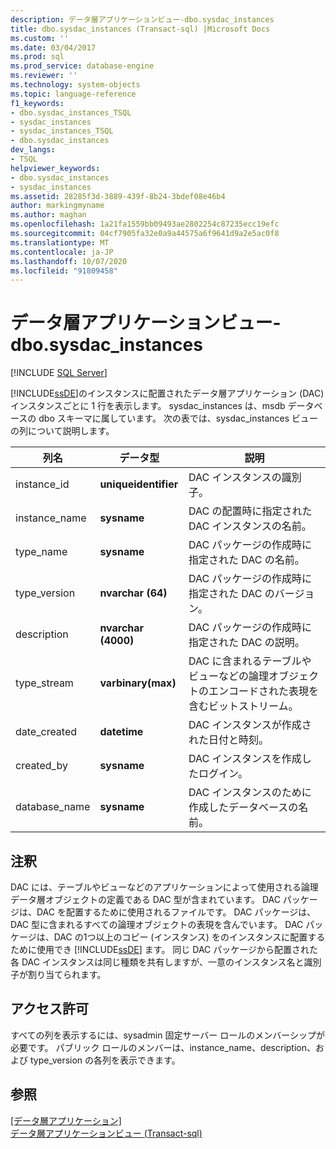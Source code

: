 ```yaml
---
description: データ層アプリケーションビュー-dbo.sysdac_instances
title: dbo.sysdac_instances (Transact-sql) |Microsoft Docs
ms.custom: ''
ms.date: 03/04/2017
ms.prod: sql
ms.prod_service: database-engine
ms.reviewer: ''
ms.technology: system-objects
ms.topic: language-reference
f1_keywords:
- dbo.sysdac_instances_TSQL
- sysdac_instances
- sysdac_instances_TSQL
- dbo.sysdac_instances
dev_langs:
- TSQL
helpviewer_keywords:
- dbo.sysdac_instances
- sysdac_instances
ms.assetid: 28285f3d-3889-439f-8b24-3bdef08e46b4
author: markingmyname
ms.author: maghan
ms.openlocfilehash: 1a21fa1559bb09493ae2802254c87235ecc19efc
ms.sourcegitcommit: 04cf7905fa32e0a9a44575a6f9641d9a2e5ac0f8
ms.translationtype: MT
ms.contentlocale: ja-JP
ms.lasthandoff: 10/07/2020
ms.locfileid: "91809458"
---
```

# <a name="data-tier-application-views---dbosysdac_instances"></a>データ層アプリケーションビュー-dbo.sysdac_instances
 [!INCLUDE [SQL Server](../../includes/applies-to-version/sqlserver.md)]

  [!INCLUDE[ssDE](../../includes/ssde-md.md)]のインスタンスに配置されたデータ層アプリケーション (DAC) インスタンスごとに 1 行を表示します。 sysdac_instances は、msdb データベースの dbo スキーマに属しています。 次の表では、sysdac_instances ビューの列について説明します。  
  
|列名|データ型|説明|  
|-----------------|---------------|-----------------|  
|instance_id|**uniqueidentifier**|DAC インスタンスの識別子。|  
|instance_name|**sysname**|DAC の配置時に指定された DAC インスタンスの名前。|  
|type_name|**sysname**|DAC パッケージの作成時に指定された DAC の名前。|  
|type_version|**nvarchar (64)**|DAC パッケージの作成時に指定された DAC のバージョン。|  
|description|**nvarchar (4000)**|DAC パッケージの作成時に指定された DAC の説明。|  
|type_stream|**varbinary(max)**|DAC に含まれるテーブルやビューなどの論理オブジェクトのエンコードされた表現を含むビットストリーム。|  
|date_created|**datetime**|DAC インスタンスが作成された日付と時刻。|  
|created_by|**sysname**|DAC インスタンスを作成したログイン。|  
|database_name|**sysname**|DAC インスタンスのために作成したデータベースの名前。|  
  
## <a name="remarks"></a>注釈  
 DAC には、テーブルやビューなどのアプリケーションによって使用される論理データ層オブジェクトの定義である DAC 型が含まれています。 DAC パッケージは、DAC を配置するために使用されるファイルです。 DAC パッケージは、DAC 型に含まれるすべての論理オブジェクトの表現を含んでいます。 DAC パッケージは、DAC の1つ以上のコピー (インスタンス) をのインスタンスに配置するために使用でき [!INCLUDE[ssDE](../../includes/ssde-md.md)] ます。 同じ DAC パッケージから配置された各 DAC インスタンスは同じ種類を共有しますが、一意のインスタンス名と識別子が割り当てられます。  
  
## <a name="permissions"></a>アクセス許可  
 すべての列を表示するには、sysadmin 固定サーバー ロールのメンバーシップが必要です。 パブリック ロールのメンバーは、instance_name、description、および type_version の各列を表示できます。  
  
## <a name="see-also"></a>参照  
 [[データ層アプリケーション]](../../relational-databases/data-tier-applications/data-tier-applications.md)   
 [データ層アプリケーションビュー &#40;Transact-sql&#41;]()  
  
